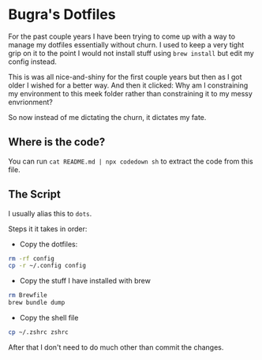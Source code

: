 # Bugra's Dotfiles

For the past couple years I have been trying to come up with a way
to manage my dotfiles essentially without churn.  I used to keep a
very tight grip on it to the point I would not install stuff using
`brew install` but edit my config instead.

This is was all nice-and-shiny for the first couple years but then
as I got older I wished for a better way. And then it clicked: Why
am I constraining my environment to this meek folder rather than
constraining it to my messy envrionment?

So now instead of me dictating the churn, it dictates my fate.



## Where is the code?

You can run `cat README.md | npx codedown sh` to extract the code
from this file.



## The Script

I usually alias this to `dots`.

Steps it it takes in order:

- Copy the dotfiles:


```sh
rm -rf config
cp -r ~/.config config
```

- Copy the stuff I have installed with brew

```sh
rm Brewfile
brew bundle dump
```

- Copy the shell file

```sh
cp ~/.zshrc zshrc
```

After that I don't need to do much other than commit the changes.

